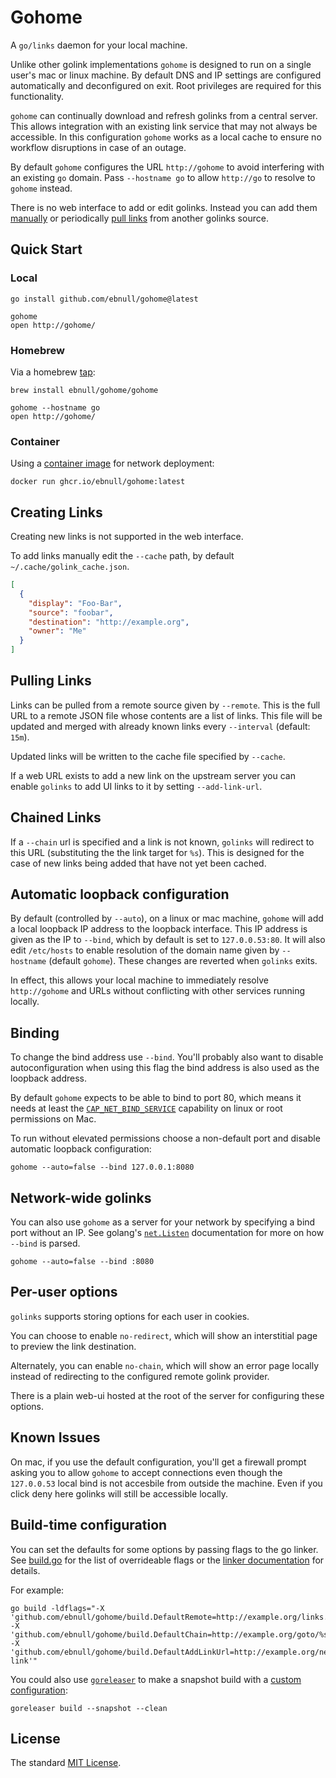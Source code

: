 # Gohome

A `go/links` daemon for your local machine.

Unlike other golink implementations `gohome` is designed to run
on a single user's mac or linux machine. By default DNS and IP
settings are configured automatically and deconfigured on exit.
Root privileges are required for this functionality.

`gohome` can continually download and refresh golinks from a central
server. This allows integration with an existing link service
that may not always be accessible. In this configuration
`gohome` works as a local cache to ensure no workflow disruptions
in case of an outage.

By default `gohome` configures the URL `http://gohome` to avoid
interfering with an existing `go` domain. Pass `--hostname go`
to allow `http://go` to resolve to `gohome` instead.

There is no web interface to add or edit golinks. Instead you can
add them [manually](#creating-links) or periodically [pull links](#chained-links)
from another golinks source.

## Quick Start

### Local

```shell
go install github.com/ebnull/gohome@latest
```
```
gohome
open http://gohome/
```

### Homebrew

Via a homebrew [tap](https://github.com/EBNull/homebrew-gohome):

```shell
brew install ebnull/gohome/gohome
```

```
gohome --hostname go
open http://gohome/
```

### Container

Using a [container image](https://github.com/EBNull/gohome/pkgs/container/gohome)
for network deployment:

```shell
docker run ghcr.io/ebnull/gohome:latest
```

## Creating Links

Creating new links is not supported in the web interface.

To add links manually edit the `--cache` path, by default
`~/.cache/golink_cache.json`.

```json
[
  {
    "display": "Foo-Bar",
    "source": "foobar",
    "destination": "http://example.org",
    "owner": "Me"
  }
]
```

## Pulling Links

Links can be pulled from a remote source given by `--remote`. This is the
full URL to a remote JSON file whose contents are a list of links.
This file will be updated and merged with already known links every `--interval` (default: `15m`).

Updated links will be written to the cache file specified by `--cache`.

If a web URL exists to add a new link on the upstream server you can
enable `golinks` to add UI links to it by setting `--add-link-url`.

## Chained Links

If a `--chain` url is specified and a link is not known, `golinks`
will redirect to this URL (substituting the the link target for `%s`).
This is designed for the case of new links being added that have not
yet been cached.

## Automatic loopback configuration

By default (controlled by `--auto`), on a linux or mac machine, `gohome`
will add a local loopback IP address to the loopback interface. This
IP address is given as the IP to `--bind`, which by default is set
to `127.0.0.53:80`. It will also edit `/etc/hosts` to enable resolution
of the domain name given by `--hostname` (default `gohome`).
These changes are reverted when `golinks` exits.

In effect, this allows your local machine to immediately resolve 
`http://gohome` and URLs without conflicting with other services
running locally.

## Binding

To change the bind address use `--bind`. You'll probably also
want to disable autoconfiguration when using this flag the bind
address is also used as the loopback address.

By default `gohome` expects to be able to bind to port 80, which means
it needs at least the [`CAP_NET_BIND_SERVICE`](https://man7.org/linux/man-pages/man7/capabilities.7.html)
capability on linux or root permissions on Mac.

To run without elevated permissions choose a non-default port and
disable automatic loopback configuration:

```shell
gohome --auto=false --bind 127.0.0.1:8080
```

## Network-wide golinks

You can also use `gohome` as a server for your network by
specifying a bind port without an IP. See golang's
[`net.Listen`](https://pkg.go.dev/net#Listen) documentation for
more on how `--bind` is parsed.


```shell
gohome --auto=false --bind :8080
```

## Per-user options

`golinks` supports storing options for each user in cookies.

You can choose to enable `no-redirect`, which will show an
interstitial page to preview the link destination.

Alternately, you can enable `no-chain`, which will show an
error page locally instead of redirecting to the configured
remote golink provider.

There is a plain web-ui hosted at the root of the server
for configuring these options.

## Known Issues

On mac, if you use the default configuration, you'll get a firewall
prompt asking you to allow `gohome` to accept connections even though
the `127.0.0.53` local bind is not accesbile from outside the machine.
Even if you click deny here golinks will still be accessible locally.

## Build-time configuration

You can set the defaults for some options by passing flags to the
go linker. See [build.go](build/build.go) for the list of overrideable
flags or the [linker documentation](https://pkg.go.dev/cmd/link) for details.


For example:

```shell
go build -ldflags="-X 'github.com/ebnull/gohome/build.DefaultRemote=http://example.org/links.json' -X 'github.com/ebnull/gohome/build.DefaultChain=http://example.org/goto/%s' -X 'github.com/ebnull/gohome/build.DefaultAddLinkUrl=http://example.org/new-link'"
```

You could also use [`goreleaser`](https://goreleaser.com) to make a snapshot build with a [custom configuration](.goreleaser.yaml#L18-L27):

```
goreleaser build --snapshot --clean
```

## License

The standard [MIT License](LICENSE.txt).
